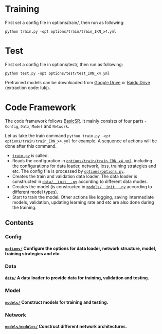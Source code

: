 # Training
First set a config file in options/train/, then run as following:

	python train.py -opt options/train/train_IRN_x4.yml

# Test
First set a config file in options/test/, then run as following:

	python test.py -opt options/test/test_IRN_x4.yml

Pretrained models can be downloaded from [Google Drive](https://drive.google.com/drive/folders/1K-DmWU7fO5Rf6EOmeW-8WEmhQQmX1pn7?usp=sharing) or [Baidu Drive](https://pan.baidu.com/s/1U38SjqVlqY5YVMsSFrkTsw) (extraction code: lukj).

# Code Framework
The code framework follows [BasicSR](https://github.com/xinntao/BasicSR/tree/master/codes). It mainly consists of four parts - `Config`, `Data`, `Model` and `Network`.

Let us take the train command `python train.py -opt options/train/train_IRN_x4.yml` for example. A sequence of actions will be done after this command. 

- [`train.py`](https://github.com/mingqing/Invertible-Image-Rescaling/blob/master/codes/train.py) is called. 
- Reads the configuration in [`options/train/train_IRN_x4.yml`](https://github.com/mingqing/Invertible-Image-Rescaling/blob/master/codes/options/train/train_IRN_x4.yml), including the configurations for data loader, network, loss, training strategies and etc. The config file is processed by [`options/options.py`](https://github.com/mingqing/Invertible-Image-Rescaling/blob/master/codes/options/options.py).
- Creates the train and validation data loader. The data loader is constructed in [`data/__init__.py`](https://github.com/mingqing/Invertible-Image-Rescaling/blob/master/codes/data/__init__.py) according to different data modes.
- Creates the model (is constructed in [`models/__init__.py`](https://github.com/mingqing/Invertible-Image-Rescaling/blob/master/codes/models/__init__.py) according to different model types). 
- Start to train the model. Other actions like logging, saving intermediate models, validation, updating learning rate and etc are also done during the training.  

## Contents

### Config
#### [`options/`](https://github.com/mingqing/Invertible-Image-Rescaling/tree/master/codes/options) Configure the options for data loader, network structure, model, training strategies and etc.

### Data
#### [`data/`](https://github.com/mingqing/Invertible-Image-Rescaling/tree/master/codes/data) A data loader to provide data for training, validation and testing.

### Model
#### [`models/`](https://github.com/mingqing/Invertible-Image-Rescaling/tree/master/codes/models) Construct models for training and testing.

### Network
#### [`models/modules/`](https://github.com/mingqing/Invertible-Image-Rescaling/tree/master/codes/models/modules) Construct different network architectures.

